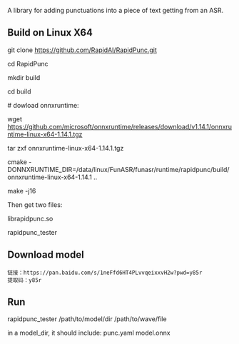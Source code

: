 A library for adding punctuations into a piece of text getting from an ASR.

## Build on Linux X64

git clone  https://github.com/RapidAI/RapidPunc.git

cd RapidPunc

mkdir build

cd build

\# dowload onnxruntime:

wget https://github.com/microsoft/onnxruntime/releases/download/v1.14.1/onnxruntime-linux-x64-1.14.1.tgz



tar zxf  onnxruntime-linux-x64-1.14.1.tgz

 cmake -DONNXRUNTIME_DIR=/data/linux/FunASR/funasr/runtime/rapidpunc/build/onnxruntime-linux-x64-1.14.1 ..

make -j16



Then get two files: 

librapidpunc.so   

rapidpunc_tester



## Download model

```
链接：https://pan.baidu.com/s/1neFfd6HT4PLvvqeixxvH2w?pwd=y85r 
提取码：y85r
```

## Run

rapidpunc_tester /path/to/model/dir  /path/to/wave/file



in a model_dir, it should include: punc.yaml  model.onnx

